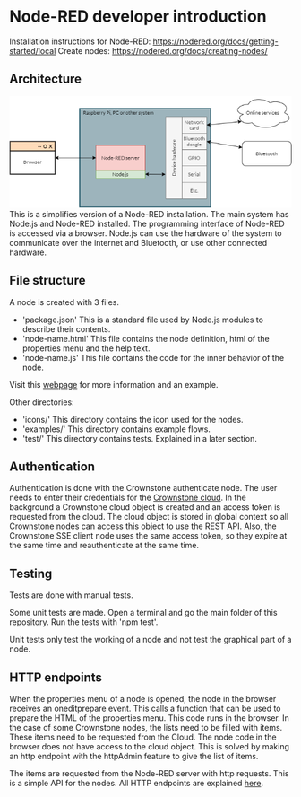 # Node-RED developer introduction

Installation instructions for Node-RED: https://nodered.org/docs/getting-started/local
Create nodes: https://nodered.org/docs/creating-nodes/


## Architecture
![Node-RED](/images/nodered_diagram.png)
This is a simplifies version of a Node-RED installation. The main system has Node.js and Node-RED installed. The programming interface of Node-RED is accessed via a browser. Node.js can use the hardware of the system to communicate over the internet and Bluetooth, or use other connected hardware.


## File structure
A node is created with 3 files.
- 'package.json' This is a standard file used by Node.js modules to describe their contents.
- 'node-name.html' This file contains the node definition, html of the properties menu and the help text.
- 'node-name.js' This file contains the code for the inner behavior of the node.

Visit this [webpage](https://nodered.org/docs/creating-nodes/first-node/) for more information and an example.

Other directories:
- 'icons/' This directory contains the icon used for the nodes.
- 'examples/' This directory contains example flows.
- 'test/' This directory contains tests. Explained in a later section.


## Authentication
Authentication is done with the Crownstone authenticate node. The user needs to enter their credentials for the [Crownstone cloud](https://cloud.crownstone.rocks/).
In the background a Crownstone cloud object is created and an access token is requested from the cloud. The cloud object is stored in global context so all Crownstone nodes can access this object to use the REST API. Also, the Crownstone SSE client node uses the same access token, so they expire at the same time and reauthenticate at the same time.


## Testing
Tests are done with manual tests.

Some unit tests are made.
Open a terminal and go the main folder of this repository. Run the tests with 'npm test'.

Unit tests only test the working of a node and not test the graphical part of a node.

## HTTP endpoints
When the properties menu of a node is opened, the node in the browser receives an oneditprepare event. This calls a function that can be used to prepare the HTML of the properties menu. This code runs in the browser. In the case of some Crownstone nodes, the lists need to be filled with items. These items need to be requested from the Cloud. The node code in the browser does not have access to the cloud object. This is solved by making an http endpoint with the httpAdmin feature to give the list of items.

The items are requested from the Node-RED server with http requests. This is a simple API for the nodes. All HTTP endpoints are explained [here](API.md).
